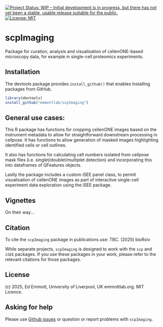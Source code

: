 [![Project Status: WIP – Initial development is in progress, but there has not yet been a stable, usable release suitable for the public.](https://www.repostatus.org/badges/latest/wip.svg)](https://www.repostatus.org/#wip)
[![License: MIT](https://img.shields.io/badge/License-MIT-yellow.svg)](https://opensource.org/licenses/MIT)


# scpImaging
Package for curation, analysis and visualisation of cellenONE-based microscopy data, for example in single-cell proteomics experiments.

## Installation
The devtools package provides `install_github()` that enables installing packages from GitHub.

```r
library(devtools)
install_github("emmottlab/scpImaging")
```

## General use cases:
This R package has functions for cropping cellenONE images based on the instrument metadata to allow for straightforward downstream processing in cellpose. It has functions to allow generation of masked images highlighting identified cells or cell outlines.

It also has functions for calculating cell numbers isolated from cellpose mask files (i.e. singlet/doublet/multiplet detection) and incorporating this into dataframes of QFeatures objects. 

Lastly the package includes a custom iSEE panel class, to permit visualisation of cellenONE images as part of interactive single-cell experiment data exploration using the iSEE package.

## Vignettes
On their way...

## Citation

To cite the `scpImaging` package in publications use:
TBC. (2025) bioRxiv

While separate projects, `scpImaging` is designed to work with the `scp` and `iSEE` packages. If you use these packages in your work, please refer to the relevant citations for those packages.


## License
(c) 2025, Ed Emmott, University of Liverpool, UK emmottlab.org. MIT Licence.

## Asking for help
Please use [Github
issues](https://github.com/emmottlab/scpImaging/issues) or
question or report problems with `scpImaging`.



